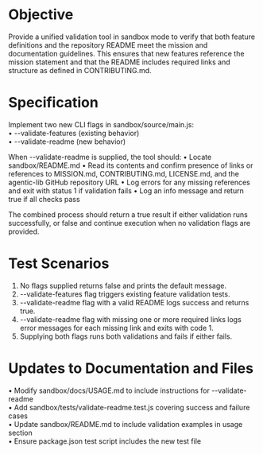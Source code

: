 # Objective

Provide a unified validation tool in sandbox mode to verify that both feature definitions and the repository README meet the mission and documentation guidelines. This ensures that new features reference the mission statement and that the README includes required links and structure as defined in CONTRIBUTING.md.

# Specification

Implement two new CLI flags in sandbox/source/main.js:  
  • --validate-features  (existing behavior)  
  • --validate-readme    (new behavior)  

When --validate-readme is supplied, the tool should:
  • Locate sandbox/README.md
  • Read its contents and confirm presence of links or references to MISSION.md, CONTRIBUTING.md, LICENSE.md, and the agentic-lib GitHub repository URL
  • Log errors for any missing references and exit with status 1 if validation fails
  • Log an info message and return true if all checks pass

The combined process should return a true result if either validation runs successfully, or false and continue execution when no validation flags are provided.

# Test Scenarios

1. No flags supplied returns false and prints the default message.  
2. --validate-features flag triggers existing feature validation tests.  
3. --validate-readme flag with a valid README logs success and returns true.  
4. --validate-readme flag with missing one or more required links logs error messages for each missing link and exits with code 1.  
5. Supplying both flags runs both validations and fails if either fails.

# Updates to Documentation and Files

• Modify sandbox/docs/USAGE.md to include instructions for --validate-readme  
• Add sandbox/tests/validate-readme.test.js covering success and failure cases  
• Update sandbox/README.md to include validation examples in usage section  
• Ensure package.json test script includes the new test file